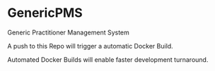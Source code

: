 # GenericPMS
Generic Practitioner Management System 

A push to this Repo will trigger a automatic Docker Build.

Automated Docker Builds will enable faster development turnaround. 
